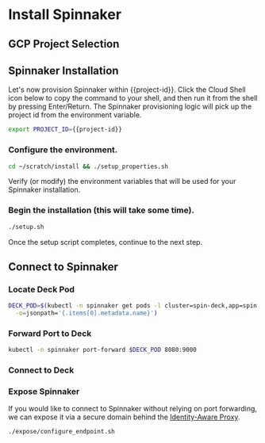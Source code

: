 # Install Spinnaker

## GCP Project Selection

<walkthrough-project-billing-setup>
</walkthrough-project-billing-setup>

## Spinnaker Installation

Let's now provision Spinnaker within {{project-id}}. Click the Cloud Shell icon below to copy the command to your shell, and then run it from the shell by pressing Enter/Return. The Spinnaker provisioning logic will pick up the project id from the environment variable.

```bash
export PROJECT_ID={{project-id}}
```

### Configure the environment.

```bash
cd ~/scratch/install && ./setup_properties.sh
```

Verify (or modify) the environment variables that will be used for your Spinnaker installation.

<walkthrough-editor-open-file
    filePath="scratch/install/properties"
    text="Open properties file">
</walkthrough-editor-open-file>

### Begin the installation (this will take some time).

```bash
./setup.sh
```

Once the setup script completes, continue to the next step.

## Connect to Spinnaker

### Locate Deck Pod

```bash
DECK_POD=$(kubectl -n spinnaker get pods -l cluster=spin-deck,app=spin \
  -o=jsonpath='{.items[0].metadata.name}')
```

### Forward Port to Deck

```bash
kubectl -n spinnaker port-forward $DECK_POD 8080:9000
```

### Connect to Deck

<walkthrough-spotlight-pointer
    spotlightId="devshell-web-preview-button"
    text="Connect to Spinnaker via 'Preview on port 8080'">
</walkthrough-spotlight-pointer>

### Expose Spinnaker

If you would like to connect to Spinnaker without relying on port forwarding, we can
expose it via a secure domain behind the [Identity-Aware Proxy](https://cloud.google.com/iap/).

```bash
./expose/configure_endpoint.sh
```

